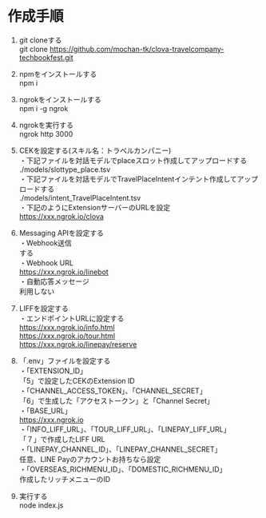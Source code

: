 # 作成手順

1. git cloneする  
git clone https://github.com/mochan-tk/clova-travelcompany-techbookfest.git

2. npmをインストールする  
npm i


3. ngrokをインストールする  
npm i -g ngrok


4. ngrokを実行する  
ngrok http 3000


5. CEKを設定する(スキル名：トラベルカンパニー)  
・下記ファイルを対話モデルでplaceスロット作成してアップロードする  
./models/slottype_place.tsv  
・下記ファイルを対話モデルでTravelPlaceIntentインテント作成してアップロードする  
./models/intent_TravelPlaceIntent.tsv  
・下記のようにExtensionサーバーのURLを設定  
https://xxx.ngrok.io/clova

6. Messaging APIを設定する  
・Webhook送信  
する  
・Webhook URL  
https://xxx.ngrok.io/linebot  
・自動応答メッセージ  
利用しない

7. LIFFを設定する  
・エンドポイントURLに設定する  
https://xxx.ngrok.io/info.html  
https://xxx.ngrok.io/tour.html  
https://xxx.ngrok.io/linepay/reserve  

8. 「.env」ファイルを設定する   
・「EXTENSION_ID」  
「5」で設定したCEKのExtension ID  
・「CHANNEL_ACCESS_TOKEN」、「CHANNEL_SECRET」  
「6」で生成した「アクセストークン」と「Channel Secret」  
・「BASE_URL」  
https://xxx.ngrok.io  
・「INFO_LIFF_URL」、「TOUR_LIFF_URL」、「LINEPAY_LIFF_URL」  
「７」で作成したLIFF URL  
・「LINEPAY_CHANNEL_ID」、「LINEPAY_CHANNEL_SECRET」  
任意、LINE Payのアカウントお持ちなら設定    
・「OVERSEAS_RICHMENU_ID」、「DOMESTIC_RICHMENU_ID」  
作成したリッチメニューのID

9. 実行する  
node index.js